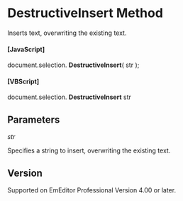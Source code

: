 # DestructiveInsert Method

Inserts text, overwriting the existing text.

#### \[JavaScript\]

document.selection. **DestructiveInsert**( str );

#### \[VBScript\]

document.selection. **DestructiveInsert** str

## Parameters

_str_

Specifies a string to insert, overwriting the existing text.

## Version

Supported on EmEditor Professional Version 4.00 or later.